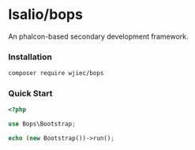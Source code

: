 # lsalio/bops

An phalcon-based secondary development framework.


### Installation

```bash
composer require wjiec/bops
```


### Quick Start
```php
<?php

use Bops\Bootstrap;

echo (new Bootstrap())->run();
```
